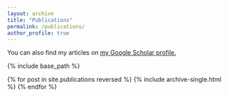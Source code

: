 ```yaml
---
layout: archive
title: "Publications"
permalink: /publications/
author_profile: true
---
```



You can also find my articles on <u><a href="https://scholar.google.com/citations?hl=en&user=oQWtbgwAAAAJ&view_op=list_works&sortby=pubdate">my Google Scholar profile</a>.</u>

{% include base_path %}

{% for post in site.publications reversed %}
  {% include archive-single.html %}
{% endfor %}
